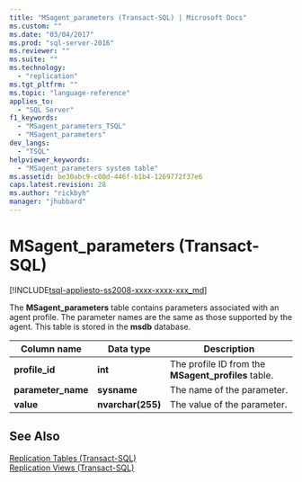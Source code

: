```yaml
---
title: "MSagent_parameters (Transact-SQL) | Microsoft Docs"
ms.custom: ""
ms.date: "03/04/2017"
ms.prod: "sql-server-2016"
ms.reviewer: ""
ms.suite: ""
ms.technology: 
  - "replication"
ms.tgt_pltfrm: ""
ms.topic: "language-reference"
applies_to: 
  - "SQL Server"
f1_keywords: 
  - "MSagent_parameters_TSQL"
  - "MSagent_parameters"
dev_langs: 
  - "TSQL"
helpviewer_keywords: 
  - "MSagent_parameters system table"
ms.assetid: be30abc9-c00d-446f-b1b4-1269772f37e6
caps.latest.revision: 28
ms.author: "rickbyh"
manager: "jhubbard"
---
```

# MSagent_parameters (Transact-SQL)
[!INCLUDE[tsql-appliesto-ss2008-xxxx-xxxx-xxx_md](../../../database-engine/configure/windows/includes/tsql-appliesto-ss2008-xxxx-xxxx-xxx-md.md)]

  The **MSagent_parameters** table contains parameters associated with an agent profile. The parameter names are the same as those supported by the agent. This table is stored in the **msdb** database.  
  
|Column name|Data type|Description|  
|-----------------|---------------|-----------------|  
|**profile_id**|**int**|The profile ID from the **MSagent_profiles** table.|  
|**parameter_name**|**sysname**|The name of the parameter.|  
|**value**|**nvarchar(255)**|The value of the parameter.|  
  
## See Also  
 [Replication Tables &#40;Transact-SQL&#41;](../../../relational-databases/reference/system-tables/replication-tables-transact-sql.md)   
 [Replication Views &#40;Transact-SQL&#41;](../../../relational-databases/reference/system-views/replication-views-transact-sql.md)  
  
  